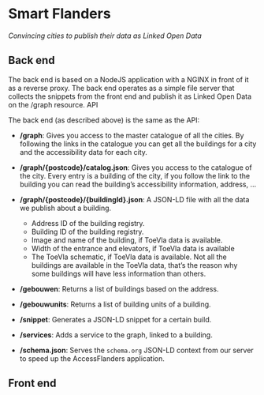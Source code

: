 # Smart Flanders
*Convincing cities to publish their data as Linked Open Data*

## Back end

The back end is based on a NodeJS application with a NGINX in front of it as a reverse proxy.
The back end operates as a simple file server that collects the snippets from the front end and publish it as Linked Open Data on the /graph resource.
API

The back end (as described above) is the same as the API:

- **/graph**:
Gives you access to the master catalogue of all the cities. By following the links in the catalogue you can get all the buildings for a city and the accessibility data for each city.

- **/graph/{postcode}/catalog.json**:
Gives you access to the catalogue of the city. Every entry is a building of the city, if you follow the link to the building you can read the building’s accessibility information, address, ...

- **/graph/{postcode}/{buildingId}.json**:
A JSON-LD file with all the data we publish about a building.
  - Address ID of the building registry.
  - Building ID of the building registry.
  - Image and name of the building, if ToeVla data is available.
  - Width of the entrance and elevators, if ToeVla data is available
  - The ToeVla schematic, if ToeVla data is available.
Not all the buildings are available in the ToeVla data, that’s the reason why some buildings will have less information than others.

- **/gebouwen**:
Returns a list of buildings based on the address.

- **/gebouwunits**:
Returns a list of building units of a building.

- **/snippet**:
Generates a JSON-LD snippet for a certain build.

- **/services**:
Adds a service to the graph, linked to a building.

- **/schema.json**:
Serves the `schema.org` JSON-LD context from our server to speed up the AccessFlanders application.

## Front end
